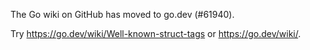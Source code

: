 The Go wiki on GitHub has moved to go.dev (#61940).

Try <https://go.dev/wiki/Well-known-struct-tags> or <https://go.dev/wiki/>.

